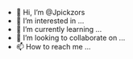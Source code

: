 - 👋 Hi, I’m @Jpickzors
- 👀 I’m interested in ...
- 🌱 I’m currently learning ...
- 💞️ I’m looking to collaborate on ...
- 📫 How to reach me ...

<!---
Jpickzors/Jpickzors is a ✨ special ✨ repository because its `README.md` (this file) appears on your GitHub profile.
You can click the Preview link to take a look at your changes.
--->
